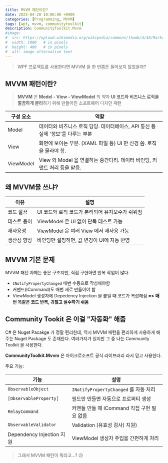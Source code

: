 ```yaml
---
title: MVVM 패턴이란?
date: 2025-04-20 10:00:00 +0900
categories: [Programming, MVVM]
tags: [wpf, mvvm, communitytoolkit]
description: CommunityToolkit.Mvvm
#image:
#  src: https://upload.wikimedia.org/wikipedia/commons/thumb/4/48/Markdown-mark.svg/1200px-Markdown-mark.svg.png
#  width: 1000   # in pixels
#  height: 400   # in pixels
#  alt: image alternative text
---
```

> WPF 프로젝트를 사용한다면 MVVM 을 한 번쯤은 들어보지 않았을까?

## MVVM 패턴이란?
> **MVVM** 은 **Model - View - ViewModel** 의 약자
> **UI 코드와 비즈니스 로직을 깔끔하게 분리**하기 위해 만들어진 소프트웨어 디자인 패턴

|구성 요소|역할|
|--|--|
|Model|데이터와 비즈니스 로직 담당. 데이터베이스, API 통신 등 실제 '정보'를 다루는 부분|
|View|화면에 보이는 부분. (XAML 파일 등) UI 만 신경 씀. 로직을 몰라야 함.|
|ViewModel|View 와 Model 을 연결하는 중간다리. 데이터 바인딩, 커맨트 처리 등을 맡음.|

## 왜 MVVM을 쓰냐?

|이유|설명|
|--|--|
|코드 깔끔|UI 코드와 로직 코드가 분리되어 유지보수가 쉬워짐|
|테스트 용이|ViewModel 은 UI 없이 단독 테스트 가능|
|재사용성|ViewModel 은 여러 View 에서 재사용 가능|
|생산성 향상|바인딩만 설정하면, 값 변경이 UI에 자동 반영|

## MVVM 기본 문제

MVVM 패턴 자체는 좋은 구조지만, 직접 구현하면 반복 작업이 많다.
- ```INotifyPropertyChanged``` 매번 수동으로 작성해야함
- 커맨드(ICommand)도 매번 새로 만들어야 함
- ViewModel 생성자에 Depedency Injection 을 붙일 때 코드가 복잡해짐
**=> 매번 똑같은 코드 반복, 귀찮고 실수하기 쉬움**

## Community Tookit 은 이걸 "자동화" 해줌
C# 은 Nuget Pacakge 가 정말 편리한데, 역시 MVVM 패턴을 편리하게 사용하게 해주는 Nuget Package 도 존재한다. 여러가지가 있지만 그 중 나는 Community Toolkit 을 사용한다.

**CommunityToolkit.Mvvm** 은 마이크로소프트 공식 라이브러리 라서 믿고 사용한다.

주요 기능:

|기능|설명|
|--|--|
|```ObservableObject```|```INotifyPropertyChanged``` 를 자동 처리|
|```[ObservableProperty]```|필드만 만들면 자동으로 프로퍼티 생성|
|```RelayCommand```|커맨들 만들 때 ICommand 직접 구현 필요 없음|
|```ObservableValidator```|Validation (유효성 검사) 지원)|
|Dependency Injection 지원|ViewModel 생성자 주입을 간편하게 처리|

> 그래서 MVVM 패턴이 뭐라고...? 😥